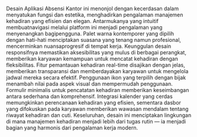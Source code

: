 <!-- @format -->

Desain Aplikasi Absensi Kantor ini menonjol dengan kecerdasan dalam menyatukan fungsi dan estetika, menghadirkan pengalaman manajemen kehadiran yang efisien dan elegan. Antarmukanya yang intuitif membuatnavigasi melalui platform ini menjadi pengalaman yang menyenangkan bagipengguna. Palet warna kontemporer yang dipilih dengan hati-hati menciptakan suasana yang tenang namun profesional, mencerminkan nuansaprogresif di tempat kerja. Keunggulan desain responsifnya memastikan
aksesibilitas yang mulus di berbagai perangkat, memberikan karyawan kemampuan untuk mencatat kehadiran dengan fleksibilitas. Fitur pemantauan kehadiran real-time disajikan dengan jelas, memberikan transparansi dan memberdayakan karyawan untuk mengelola jadwal mereka secara efektif. Penggunaan ikon yang terpilih dengan bijak menambah
nilai pada aspek visual dan mempermudah penggunaan. Formulir minimalis untuk pencatatan kehadiran memberikan keseimbangan antara sederhana dan komprehensif. Integrasi kalender yang cerdas memungkinkan perencanaan
kehadiran yang efisien, sementara dasbor yang difokuskan pada karyawan memberikan wawasan mendalam tentang riwayat kehadiran dan cuti. Keseluruhan, desain ini menciptakan lingkungan di mana manajemen kehadiran menjadi lebih dari tugas rutin — ia menjadi bagian yang harmonis dari pengalaman kerja modern.
